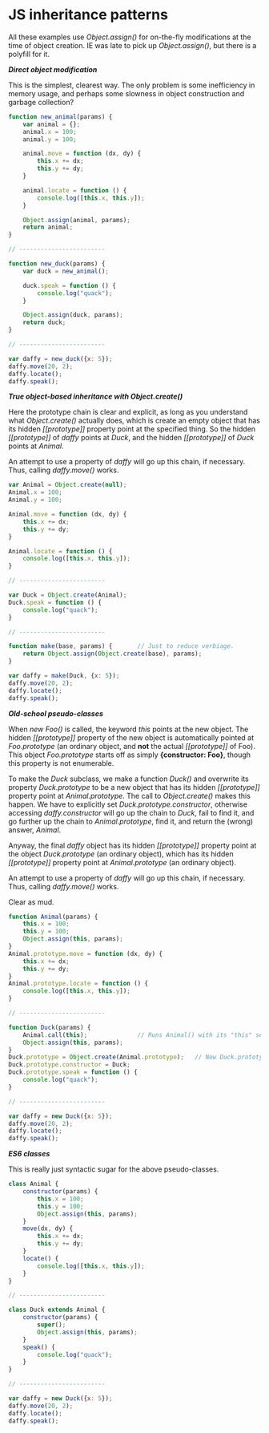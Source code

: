 # JS inheritance patterns

All these examples use *Object.assign()* for on-the-fly modifications at the time of object creation. IE was late to pick up *Object.assign()*, but there is a polyfill for it.

___Direct object modification___

This is the simplest, clearest way. The only problem is some inefficiency in memory usage, and perhaps some slowness in object construction and garbage collection?

```javascript
function new_animal(params) {
    var animal = {};
    animal.x = 100;
    animal.y = 100;

    animal.move = function (dx, dy) {
        this.x += dx;
        this.y += dy;
    }

    animal.locate = function () {
        console.log([this.x, this.y]);
    }

    Object.assign(animal, params);
    return animal;
}

// ------------------------

function new_duck(params) {
    var duck = new_animal();

    duck.speak = function () {
        console.log("quack");
    }

    Object.assign(duck, params);
    return duck;
}

// ------------------------

var daffy = new_duck({x: 5});
daffy.move(20, 2);
daffy.locate();
daffy.speak();
```

___True object-based inheritance with Object.create()___

Here the prototype chain is clear and explicit, as long as you understand what *Object.create()* actually does, which is create an empty object that has its hidden *[[prototype]]* property point at the specified thing. So the hidden *[[prototype]]* of *daffy* points at *Duck*, and the hidden *[[prototype]]* of *Duck* points at *Animal*.

An attempt to use a property of *daffy* will go up this chain, if necessary. Thus, calling *daffy.move()* works.

```javascript
var Animal = Object.create(null);
Animal.x = 100;
Animal.y = 100;

Animal.move = function (dx, dy) {
    this.x += dx;
    this.y += dy;
}

Animal.locate = function () {
    console.log([this.x, this.y]);
}

// ------------------------

var Duck = Object.create(Animal);
Duck.speak = function () {
    console.log("quack");
}

// ------------------------

function make(base, params) {       // Just to reduce verbiage.
    return Object.assign(Object.create(base), params);
}

var daffy = make(Duck, {x: 5});
daffy.move(20, 2);
daffy.locate();
daffy.speak();
```

___Old-school pseudo-classes___

When *new Foo()* is called, the keyword *this* points at the new object. The hidden *[[prototype]]* property of the new object is automatically pointed at *Foo.prototype* (an ordinary object, and **not** the actual *[[prototype]]* of Foo). This object *Foo.prototype* starts off as simply **{constructor: Foo}**, though this property is not enumerable.

To make the *Duck* subclass, we make a function *Duck()* and overwrite its property *Duck.prototype* to be a new object that has its hidden *[[prototype]]* property point at *Animal.prototype*. The call to *Object.create()* makes this happen. We have to explicitly set *Duck.prototype.constructor*, otherwise accessing *daffy.constructor* will go up the chain to *Duck*, fail to find it, and go further up the chain to *Animal.prototype*, find it, and return the (wrong) answer, *Animal*.

Anyway, the final *daffy* object has its hidden *[[prototype]]* property point at the object *Duck.prototype* (an ordinary object), which has its hidden *[[prototype]]* property point at *Animal.prototype* (an ordinary object).

An attempt to use a property of *daffy* will go up this chain, if necessary. Thus, calling *daffy.move()* works.

Clear as mud.

```javascript
function Animal(params) {
    this.x = 100;
    this.y = 100;
    Object.assign(this, params);
}
Animal.prototype.move = function (dx, dy) {
    this.x += dx;
    this.y += dy;
}
Animal.prototype.locate = function () {
    console.log([this.x, this.y]);
}

// ------------------------

function Duck(params) {
    Animal.call(this);              // Runs Animal() with its "this" set to our "this".
    Object.assign(this, params);
}
Duck.prototype = Object.create(Animal.prototype);   // Now Duck.prototype.[[prototype]] points at Animal.prototype
Duck.prototype.constructor = Duck;
Duck.prototype.speak = function () {
    console.log("quack");
}

// ------------------------

var daffy = new Duck({x: 5});
daffy.move(20, 2);
daffy.locate();
daffy.speak();
```

___ES6 classes___

This is really just syntactic sugar for the above pseudo-classes.

```javascript
class Animal {
    constructor(params) {
        this.x = 100;
        this.y = 100;
        Object.assign(this, params);
    }
    move(dx, dy) {
        this.x += dx;
        this.y += dy;
    }
    locate() {
        console.log([this.x, this.y]);
    }
}

// ------------------------

class Duck extends Animal {
    constructor(params) {
        super();
        Object.assign(this, params);
    }
    speak() {
        console.log("quack");
    }
}

// ------------------------

var daffy = new Duck({x: 5});
daffy.move(20, 2);
daffy.locate();
daffy.speak();
```

